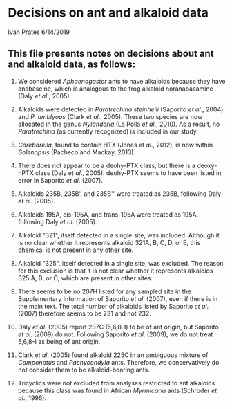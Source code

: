 Decisions on ant and alkaloid data
================
Ivan Prates
6/14/2019

This file presents notes on decisions about ant and alkaloid data, as follows:
------------------------------------------------------------------------------

1.  We considered *Aphaenogaster* ants to have alkaloids because they have anabaseine, which is analogous to the frog alkaloid noranabasamine (Daly *et al*., 2005).

2.  Alkaloids were detected in *Paratrechina steinheili* (Saporito *et al*., 2004) and *P. amblyops* (Clark *et al*., 2005). These two species are now allocated in the genus *Nylanderia* (La Polla *et al*., 2010). As a result, no *Paratrechina* (as currently recognized) is included in our study.

3.  *Carebarella*, found to contain HTX (Jones *et al*., 2012), is now within *Solenopsis* (Pacheco and Mackay, 2013).

4.  There does not appear to be a deohy-PTX class, but there is a deoxy-hPTX class (Daly *et al*., 2005). deohy-PTX seems to have been listed in error in Saporito *et al*. (2007).

5.  Alkaloids 235B, 235B', and 235B'' were treated as 235B, following Daly *et al*. (2005).

6.  Alkaloids 195A, cis-195A, and trans-195A were treated as 195A, following Daly *et al*. (2005).

7.  Alkaloid "321", itself detected in a single site, was included. Although it is no clear whether it represents alkaloid 321A, B, C, D, or E, this chemical is not present in any other site.

8.  Alkaloid "325", itself detected in a single site, was excluded. The reason for this exclusion is that it is not clear whether it represents alkaloids 325 A, B, or C, which are present in other sites.

9.  There seems to be no 207H listed for any sampled site in the Supplementary Information of Saporito *et al*. (2007), even if there is in the main text. The total number of alkaloids listed by Saporito *et al*. (2007) therefore seems to be 231 and not 232.

10. Daly *et al*. (2005) report 237C (5,6,8-I) to be of ant origin, but Saporito *et al*. (2009) do not. Following Saporito *et al*. (2009), we do not treat 5,6,8-I as being of ant origin.

11. Clark *et al*. (2005) found alkaloid 225C in an ambiguous mixture of *Camponotus* and *Pachycondyla* ants. Therefore, we conservatively do not consider them to be alkaloid-bearing ants.

12. Tricyclics were not excluded from analyses restricted to ant alkaloids because this class was found in African *Myrmicaria* ants (Schroder *et al*., 1996).
